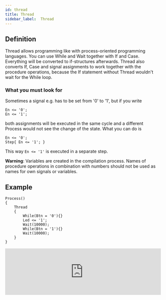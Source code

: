 ```yaml
---
id: thread
title: Thread
sidebar_label:  Thread
---
```


## Definition

Thread allows programming like with process-oriented programming languages.
You can use While and Wait together with If and Case. Everything will be converted to if-structures afterwards.
Thread also converts If, Case and signal assignments to work together with the procedure operations, because the If statement
without Thread wouldn't wait for the While loop.

### What you must look for
Sometimes a signal e.g. has to be set from '0' to '1', but if you write
```vhdp
En <= '0';
En <= '1';
```
both assignments will be executed in the same cycle and a different Process would not see the change of the state.
What you can do is
```vhdp
En <= '0';
Step{ En <= '1'; }
```
This way `En <= '1'` is executed in a separate step.

**Warning**: Variables are created in the compilation process. Names of procedure operations in combination with
numbers should not be used as names for own signals or variables.


## Example
```vhdp
Process()
{
    Thread
    {
        While(Btn = '0'){}
        Led <= '1';
        Wait(10000);
        While(Btn = '1'){}
        Wait(10000);
    }
}

```

<div class="fluidMedia"><iframe id="ytplayer" type="text/html" width="100%" src="https://www.youtube.com/embed/cODE2Xrxu6M?autoplay=0&origin=http://vhdplus.com" frameborder="0" allowFullScreen></iframe></div>
